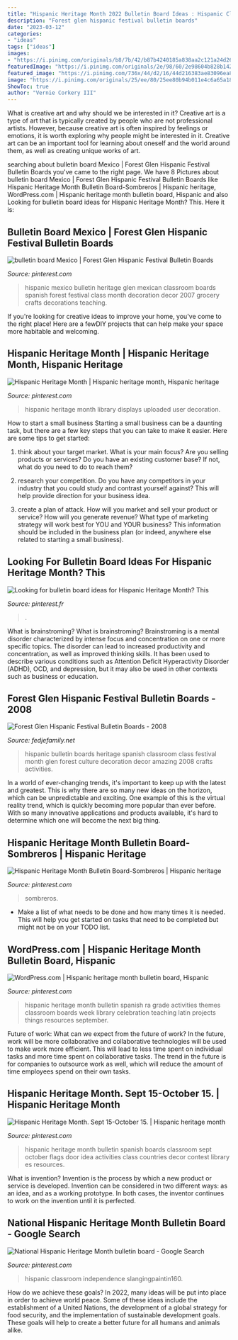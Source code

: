 ```yaml
---
title: "Hispanic Heritage Month 2022 Bulletin Board Ideas : Hispanic Classroom Independence Slangingpaintin160"
description: "Forest glen hispanic festival bulletin boards"
date: "2023-03-12"
categories:
- "ideas"
tags: ["ideas"]
images:
- "https://i.pinimg.com/originals/b8/7b/42/b87b4240185a838aa2c121a24d265bcd.jpg"
featuredImage: "https://i.pinimg.com/originals/2e/98/60/2e98604b828b1428fa5e0e4fb27b5df2.jpg"
featured_image: "https://i.pinimg.com/736x/44/d2/16/44d216383ae83096ea82e7f428adf5e5.jpg"
image: "https://i.pinimg.com/originals/25/ee/80/25ee80b94b011e4c6a65a18a5a11ca4a.jpg"
ShowToc: true
author: "Vernie Corkery III"
---
```



What is creative art and why should we be interested in it?
Creative art is a type of art that is typically created by people who are not professional artists. However, because creative art is often inspired by feelings or emotions, it is worth exploring why people might be interested in it. Creative art can be an important tool for learning about oneself and the world around them, as well as creating unique works of art.

	

		
searching about bulletin board Mexico | Forest Glen Hispanic Festival Bulletin Boards you've came to the right page. We have 8 Pictures about bulletin board Mexico | Forest Glen Hispanic Festival Bulletin Boards like Hispanic Heritage Month Bulletin Board-Sombreros | Hispanic heritage, WordPress.com | Hispanic heritage month bulletin board, Hispanic and also Looking for bulletin board ideas for Hispanic Heritage Month? This. Here it is:
		
    
## Bulletin Board Mexico | Forest Glen Hispanic Festival Bulletin Boards

<img loading=lazy src="https://i.pinimg.com/originals/b6/2b/09/b62b09ac5bac6b9e9c772c9c6cd90750.jpg" onerror="this.onerror=null;this.src='https://tse4.mm.bing.net/th?id=OIP.y-kND1rOKKjbGSbw6cMCagHaLH&amp;pid=15.1';" alt="bulletin board Mexico | Forest Glen Hispanic Festival Bulletin Boards">

_Source: pinterest.com_

>hispanic mexico bulletin heritage glen mexican classroom boards spanish forest festival class month decoration decor 2007 grocery crafts decorations teaching. 

	

If you're looking for creative ideas to improve your home, you've come to the right place! Here are a fewDIY projects that can help make your space more habitable and welcoming.

    
## Hispanic Heritage Month | Hispanic Heritage Month, Hispanic Heritage

<img loading=lazy src="https://i.pinimg.com/originals/b0/ba/ce/b0bace504bc9bbc3c8488c55ca00914e.jpg" onerror="this.onerror=null;this.src='https://tse3.mm.bing.net/th?id=OIP.sx98r2BdG4W7SZ9GlkWUOgHaNG&amp;pid=15.1';" alt="Hispanic Heritage Month | Hispanic heritage month, Hispanic heritage">

_Source: pinterest.com_

>hispanic heritage month library displays uploaded user decoration. 

	

How to start a small business
Starting a small business can be a daunting task, but there are a few key steps that you can take to make it easier. Here are some tips to get started:
1. think about your target market. What is your main focus? Are you selling products or services? Do you have an existing customer base? If not, what do you need to do to reach them?

2. research your competition. Do you have any competitors in your industry that you could study and contrast yourself against? This will help provide direction for your business idea.

3. create a plan of attack. How will you market and sell your product or service? How will you generate revenue? What type of marketing strategy will work best for YOU and YOUR business? This information should be included in the business plan (or indeed, anywhere else related to starting a small business).

    
## Looking For Bulletin Board Ideas For Hispanic Heritage Month? This

<img loading=lazy src="https://i.pinimg.com/originals/b8/7b/42/b87b4240185a838aa2c121a24d265bcd.jpg" onerror="this.onerror=null;this.src='https://tse1.mm.bing.net/th?id=OIP.bkKb3gg53Hrp4WXG2zDugAAAAA&amp;pid=15.1';" alt="Looking for bulletin board ideas for Hispanic Heritage Month? This">

_Source: pinterest.fr_

>. 

	

What is brainstroming?
What is brainstroming? Brainstroming is a mental disorder characterized by intense focus and concentration on one or more specific topics. The disorder can lead to increased productivity and concentration, as well as improved thinking skills. It has been used to describe various conditions such as Attention Deficit Hyperactivity Disorder (ADHD), OCD, and depression, but it may also be used in other contexts such as business or education.

    
## Forest Glen Hispanic Festival Bulletin Boards - 2008

<img loading=lazy src="http://www.fedjefamily.net/hispanic/2008/IMG_3139.JPG" onerror="this.onerror=null;this.src='https://tse4.mm.bing.net/th?id=OIP.DZ8JxqK0G9CUnlTYcYZtZgHaLG&amp;pid=15.1';" alt="Forest Glen Hispanic Festival Bulletin Boards - 2008">

_Source: fedjefamily.net_

>hispanic bulletin boards heritage spanish classroom class festival month glen forest culture decoration decor amazing 2008 crafts activities. 

	

In a world of ever-changing trends, it's important to keep up with the latest and greatest. This is why there are so many new ideas on the horizon, which can be unpredictable and exciting. One example of this is the virtual reality trend, which is quickly becoming more popular than ever before. With so many innovative applications and products available, it's hard to determine which one will become the next big thing.

    
## Hispanic Heritage Month Bulletin Board-Sombreros | Hispanic Heritage

<img loading=lazy src="https://i.pinimg.com/736x/44/d2/16/44d216383ae83096ea82e7f428adf5e5.jpg" onerror="this.onerror=null;this.src='https://tse2.mm.bing.net/th?id=OIP.sdvVp3bUsN7wKDSUeyJcXQHaFj&amp;pid=15.1';" alt="Hispanic Heritage Month Bulletin Board-Sombreros | Hispanic heritage">

_Source: pinterest.com_

>sombreros. 

	

- Make a list of what needs to be done and how many times it is needed. This will help you get started on tasks that need to be completed but might not be on your TODO list.

    
## WordPress.com | Hispanic Heritage Month Bulletin Board, Hispanic

<img loading=lazy src="https://i.pinimg.com/originals/25/ee/80/25ee80b94b011e4c6a65a18a5a11ca4a.jpg" onerror="this.onerror=null;this.src='https://tse3.mm.bing.net/th?id=OIP.zJejmaJP7aAnWsjDSWq8FgHaIC&amp;pid=15.1';" alt="WordPress.com | Hispanic heritage month bulletin board, Hispanic">

_Source: pinterest.com_

>hispanic heritage month bulletin spanish ra grade activities themes classroom boards week library celebration teaching latin projects things resources september. 

	

Future of work: What can we expect from the future of work?
In the future, work will be more collaborative and collaborative technologies will be used to make work more efficient. This will lead to less time spent on individual tasks and more time spent on collaborative tasks. The trend in the future is for companies to outsource work as well, which will reduce the amount of time employees spend on their own tasks.

    
## Hispanic Heritage Month. Sept 15-October 15. | Hispanic Heritage Month

<img loading=lazy src="https://i.pinimg.com/originals/2e/98/60/2e98604b828b1428fa5e0e4fb27b5df2.jpg" onerror="this.onerror=null;this.src='https://tse1.mm.bing.net/th?id=OIP.REjjqL-ExmhHxcV62tbuNQHaFi&amp;pid=15.1';" alt="Hispanic Heritage Month. Sept 15-October 15. | Hispanic heritage month">

_Source: pinterest.com_

>hispanic heritage month bulletin spanish boards classroom sept october flags door idea activities class countries decor contest library es resources. 

	

What is invention?
Invention is the process by which a new product or service is developed. Invention can be considered in two different ways: as an idea, and as a working prototype. In both cases, the inventor continues to work on the invention until it is perfected.

    
## National Hispanic Heritage Month Bulletin Board - Google Search

<img loading=lazy src="https://i.pinimg.com/originals/d6/2f/af/d62faf1032e8afdb549b98c773d92717.png" onerror="this.onerror=null;this.src='https://tse2.mm.bing.net/th?id=OIP.gQD5W9_1NFoCjfoi-j37gAHaFj&amp;pid=15.1';" alt="National Hispanic Heritage Month bulletin board - Google Search">

_Source: pinterest.com_

>hispanic classroom independence slangingpaintin160. 

	

How do we achieve these goals?
In 2022, many ideas will be put into place in order to achieve world peace. Some of these ideas include the establishment of a United Nations, the development of a global strategy for food security, and the implementation of sustainable development goals. These goals will help to create a better future for all humans and animals alike.

